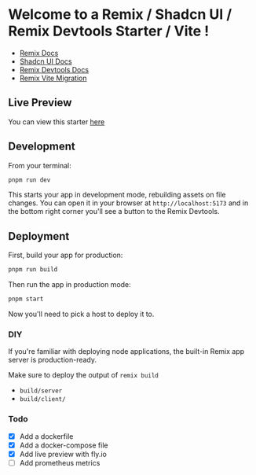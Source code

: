# Welcome to a Remix / Shadcn UI / Remix Devtools Starter / Vite !

- [Remix Docs](https://remix.run/docs)
- [Shadcn UI Docs](https://ui.shadcn.com/docs/)
- [Remix Devtools Docs](https://github.com/Code-Forge-Net/Remix-Dev-Tools)
- [Remix Vite Migration](https://remix.run/docs/en/main/future/vite#setup-vite)


## Live Preview

You can view this starter [here](https://remix-shadcn-starter.fly.dev/)

## Development

From your terminal:

```sh
pnpm run dev
```

This starts your app in development mode, rebuilding assets on file changes. You can open it in your browser at `http://localhost:5173` and in the bottom right corner you'll see a button to the Remix Devtools.

## Deployment

First, build your app for production:

```sh
pnpm run build
```

Then run the app in production mode:

```sh
pnpm start
```

Now you'll need to pick a host to deploy it to.

### DIY

If you're familiar with deploying node applications, the built-in Remix app server is production-ready.

Make sure to deploy the output of `remix build`

- `build/server`
- `build/client/`

### Todo

- [x] Add a dockerfile
- [x] Add a docker-compose file
- [x] Add live preview with fly.io
- [ ] Add prometheus metrics
